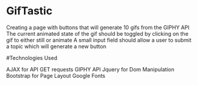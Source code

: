 # GifTastic



Creating a page with buttons that will generate 10 gifs from the GIPHY API
The current animated state of the gif should be toggled by clicking on the gif to either still or animate
A small input field should allow a user to submit a topic which will generate a new button

#Technologies Used

AJAX for API GET requests
GIPHY API
Jquery for Dom Manipulation
Bootstrap for Page Layout
Google Fonts
